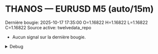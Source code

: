 # THANOS — EURUSD M5 (auto/15m)
Dernière bougie: 2025-10-17 17:35:00  O=1.16822  H=1.16822  L=1.16822  C=1.16822
Source active: twelvedata_repo

- Aucun signal sur la dernière bougie.

<details><summary>Debug</summary>

- TD_API_KEY manquant.

</details>